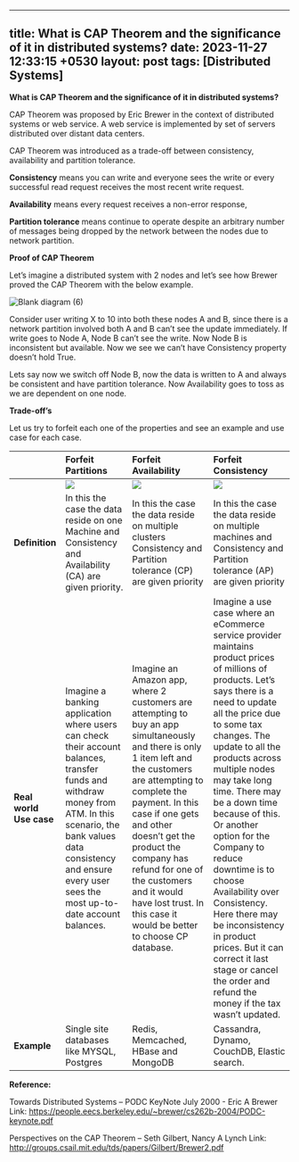 ﻿---

title: What is CAP Theorem and the significance of it in distributed systems?
date:   2023-11-27 12:33:15 +0530
layout: post
tags: [Distributed Systems]
---

**What is CAP Theorem and the significance of it in distributed systems?**

CAP Theorem was proposed by Eric Brewer in the context of distributed systems or web service. A web service is implemented by set of servers distributed over distant data centers.

CAP Theorem was introduced as a trade-off between consistency, availability and partition tolerance.

**Consistency** means you can write and everyone sees the write or every successful read request receives the most recent write request.

**Availability** means every request receives a non-error response, 

**Partition tolerance** means continue to operate despite an arbitrary number of messages being dropped by the network between the nodes due to network partition.


**Proof of CAP Theorem**

Let’s imagine a distributed system with 2 nodes and let’s see how Brewer proved the CAP Theorem with the below example. 

![Blank diagram (6)](images/Aspose.Words.bd4ea9b5-b86f-4fdb-95a6-8f253fe73ca5.001.png)

Consider user writing X to 10 into both these nodes A and B, since there is a network partition involved both A and B can’t see the update immediately. If write goes to Node A, Node B can’t see the write.  Now Node B is inconsistent but available.  Now we see we can’t have Consistency property doesn’t hold True.

Lets say now we switch off Node B, now the data is written to A and always be consistent and have partition tolerance.  Now Availability goes to toss as we are dependent on one node. 

**Trade-off’s**

Let us try to forfeit each one of the properties and see an example and use case for each case.

||**Forfeit Partitions**|**Forfeit Availability**|**Forfeit Consistency**|
| :- | :- | :- | :- |
||![](images/Aspose.Words.bd4ea9b5-b86f-4fdb-95a6-8f253fe73ca5.003.png)|![](images/Aspose.Words.bd4ea9b5-b86f-4fdb-95a6-8f253fe73ca5.004.png)|![](images/Aspose.Words.bd4ea9b5-b86f-4fdb-95a6-8f253fe73ca5.005.png)|
|**Definition**|In this the case the data reside on one Machine and Consistency and Availability (CA) are given priority.|In this the case the data reside on multiple clusters Consistency and Partition tolerance (CP) are given priority|In this the case the data reside on multiple machines and Consistency and Partition tolerance (AP) are given priority|
|**Real world Use case**|Imagine a banking application where users can check their account balances, transfer funds and withdraw money from ATM. In this scenario, the bank values data consistency and ensure every user sees the most up-to-date account balances.|Imagine an Amazon app, where 2 customers are attempting to buy an app simultaneously and there is only 1 item left and the customers are attempting to complete the payment. In this case if one gets and other doesn’t get the product the company has refund for one of the customers and it would have lost trust. In this case it would be better to choose CP database.|Imagine a use case where an eCommerce service provider maintains product prices of millions of products. Let’s says there is a need to update all the price due to some tax changes. The update to all the products across multiple nodes may take long time. There may be a down time because of this. Or another option for the Company to reduce downtime is to choose Availability over Consistency. Here there may be inconsistency in product prices. But it can correct it last stage or cancel the order and refund the money if the tax wasn’t updated. |
|**Example**|Single site databases like MYSQL, Postgres|Redis, Memcached, HBase and MongoDB|Cassandra, Dynamo, CouchDB,  Elastic search.|



**Reference:**

Towards Distributed Systems – PODC KeyNote July 2000 -  Eric A Brewer Link: <https://people.eecs.berkeley.edu/~brewer/cs262b-2004/PODC-keynote.pdf>

Perspectives on the CAP Theorem – Seth Gilbert, Nancy A Lynch Link: <http://groups.csail.mit.edu/tds/papers/Gilbert/Brewer2.pdf>



